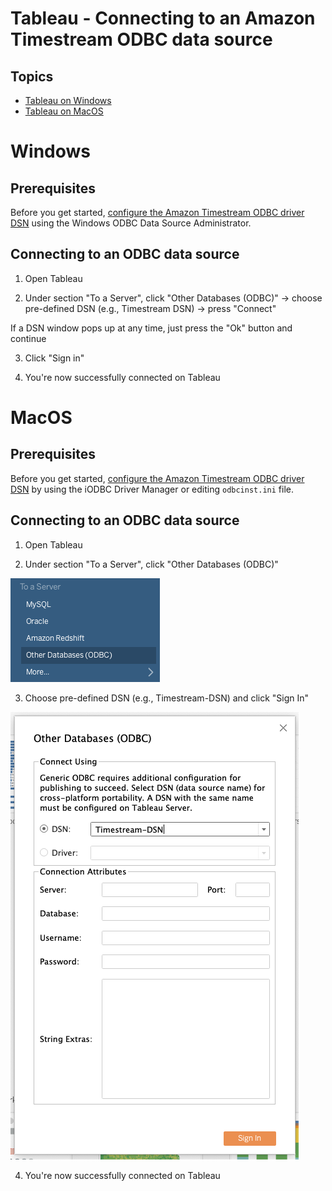 # Tableau - Connecting to an Amazon Timestream ODBC data source

## Topics
- [Tableau on Windows](#windows)
- [Tableau on MacOS](#macos)

# Windows

## Prerequisites
Before you get started, [configure the Amazon Timestream ODBC driver DSN](windows-dsn-configuration.md) using the Windows ODBC Data Source Administrator. 

## Connecting to an ODBC data source

1. Open Tableau

2. Under section "To a Server", click "Other Databases (ODBC)" -> choose pre-defined DSN (e.g., Timestream DSN) -> press "Connect"

If a DSN window pops up at any time, just press the "Ok" button and continue

3. Click "Sign in"

4. You're now successfully connected on Tableau

# MacOS

## Prerequisites
Before you get started, [configure the Amazon Timestream ODBC driver DSN](macOS-dsn-configuration.md) by using the iODBC 
Driver Manager or editing `odbcinst.ini` file.

## Connecting to an ODBC data source

1. Open Tableau

2. Under section "To a Server", click "Other Databases (ODBC)"

![Tableau (Mac)](../images/mac-tableau.png)

3. Choose pre-defined DSN (e.g., Timestream-DSN) and click "Sign In"

![Tableau DSN (Mac)](../images/mac-tableau-odbc.png)

4. You're now successfully connected on Tableau
